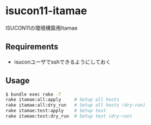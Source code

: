 # isucon11-itamae
ISUCON11の環境構築用Itamae

## Requirements
* isuconユーザでsshできるようにしておく

## Usage
```bash
$ bundle exec rake -T
rake itamae:all:apply     # Setup all hosts
rake itamae:all:dry_run   # Setup all hosts (dry-run)
rake itamae:test:apply    # Setup test
rake itamae:test:dry_run  # Setup test (dry-run)
```
